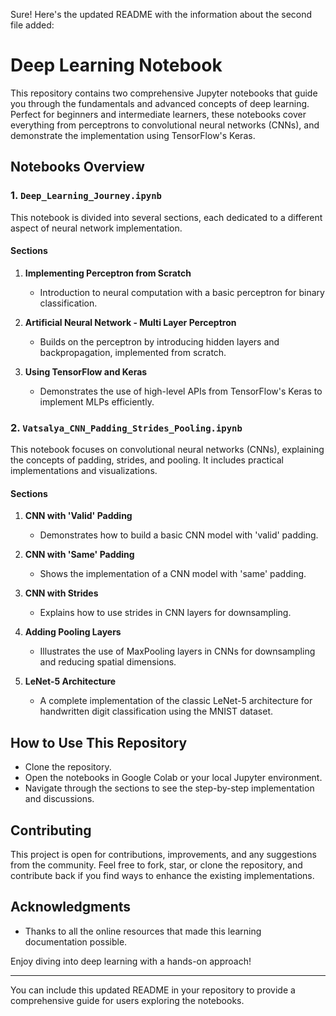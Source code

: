 Sure! Here's the updated README with the information about the second file added:

# Deep Learning Notebook

This repository contains two comprehensive Jupyter notebooks that guide you through the fundamentals and advanced concepts of deep learning. Perfect for beginners and intermediate learners, these notebooks cover everything from perceptrons to convolutional neural networks (CNNs), and demonstrate the implementation using TensorFlow's Keras.

## Notebooks Overview

### 1. `Deep_Learning_Journey.ipynb`
This notebook is divided into several sections, each dedicated to a different aspect of neural network implementation.

#### Sections
1. **Implementing Perceptron from Scratch**
   - Introduction to neural computation with a basic perceptron for binary classification.
   
2. **Artificial Neural Network - Multi Layer Perceptron**
   - Builds on the perceptron by introducing hidden layers and backpropagation, implemented from scratch.

3. **Using TensorFlow and Keras**
   - Demonstrates the use of high-level APIs from TensorFlow's Keras to implement MLPs efficiently.

### 2. `Vatsalya_CNN_Padding_Strides_Pooling.ipynb`
This notebook focuses on convolutional neural networks (CNNs), explaining the concepts of padding, strides, and pooling. It includes practical implementations and visualizations.

#### Sections
1. **CNN with 'Valid' Padding**
   - Demonstrates how to build a basic CNN model with 'valid' padding.
   
2. **CNN with 'Same' Padding**
   - Shows the implementation of a CNN model with 'same' padding.

3. **CNN with Strides**
   - Explains how to use strides in CNN layers for downsampling.

4. **Adding Pooling Layers**
   - Illustrates the use of MaxPooling layers in CNNs for downsampling and reducing spatial dimensions.

5. **LeNet-5 Architecture**
   - A complete implementation of the classic LeNet-5 architecture for handwritten digit classification using the MNIST dataset.

## How to Use This Repository
- Clone the repository.
- Open the notebooks in Google Colab or your local Jupyter environment.
- Navigate through the sections to see the step-by-step implementation and discussions.

## Contributing
This project is open for contributions, improvements, and any suggestions from the community. Feel free to fork, star, or clone the repository, and contribute back if you find ways to enhance the existing implementations.

## Acknowledgments
- Thanks to all the online resources that made this learning documentation possible.

Enjoy diving into deep learning with a hands-on approach!

---

You can include this updated README in your repository to provide a comprehensive guide for users exploring the notebooks.
